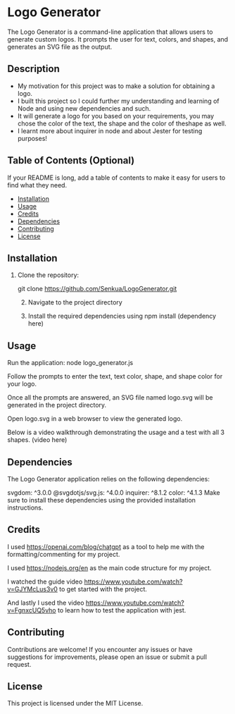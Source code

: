 # Logo Generator

The Logo Generator is a command-line application that allows users to generate custom logos. It prompts the user for text, colors, and shapes, and generates an SVG file as the output.

## Description

- My motivation for this project was to make a solution for obtaining a logo.
- I built this project so I could further my understanding and learning of Node and using new dependencies and such.
- It will generate a logo for you based on your requirements, you may chose the color of the text, the shape and the color of theshape as well.
- I learnt more about inquirer in node and about Jester for testing purposes! 

## Table of Contents (Optional)

If your README is long, add a table of contents to make it easy for users to find what they need.

- [Installation](#installation)
- [Usage](#usage)
- [Credits](#credits)
- [Dependencies](#dependencies)
- [Contributing](#contributing)
- [License](#license)

## Installation

1. Clone the repository:

   git clone https://github.com/Senkua/LogoGenerator.git

   2. Navigate to the project directory

   3. Install the required dependencies using npm install (dependency here)

## Usage

Run the application: node logo_generator.js

Follow the prompts to enter the text, text color, shape, and shape color for your logo.

Once all the prompts are answered, an SVG file named logo.svg will be generated in the project directory.

Open logo.svg in a web browser to view the generated logo.

Below is a video walkthrough demonstrating the usage and a test with all 3 shapes.
(video here)


## Dependencies

The Logo Generator application relies on the following dependencies:

svgdom: ^3.0.0
@svgdotjs/svg.js: ^4.0.0
inquirer: ^8.1.2
color: ^4.1.3
Make sure to install these dependencies using the provided installation instructions.

## Credits 

I used https://openai.com/blog/chatgpt as a tool to help me with the formatting/commenting for my project.

I used https://nodejs.org/en as the main code structure for my project.

I watched the guide video https://www.youtube.com/watch?v=GJYMcLus3v0 to get started with the project.

And lastly I used the video https://www.youtube.com/watch?v=FgnxcUQ5vho to learn how to test the application with jest.

## Contributing

Contributions are welcome! If you encounter any issues or have suggestions for improvements, please open an issue or submit a pull request.

## License

This project is licensed under the MIT License.

